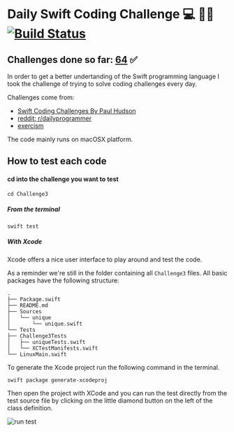 # Daily Swift Coding Challenge  💻 💪🏽 [![Build Status](https://travis-ci.com/cham-s/Daily-Swift-Coding-Challenge.svg?branch=master)](https://travis-ci.com/cham-s/Daily-Swift-Coding-Challenge) 

## Challenges done so far: [64](https://github.com/cham-s/Daily-Swift-Coding-Challenge/tree/master/challenges) ✅

In order to get a better undertanding of the Swift programming language I took
the challenge of trying to solve coding challenges every day.

Challenges come from:

* [Swift Coding Challenges By Paul Hudson](https://www.hackingwithswift.com)
* [reddit: r/dailyprogrammer](https://www.reddit.com/r/dailyprogrammer/)
* [exercism](https://exercism.io)

The code mainly runs on macOSX platform.


## How to test each code

#### cd into the challenge you want to test

``` cd Challenge3 ```

##### From the terminal

``` swift test ```

##### With Xcode
Xcode offers a nice user interface to play around and test the code.

As a reminder we're still in the folder containing all ```Challenge3``` files.
All basic packages have the following structure:

``` shell
.
├── Package.swift
├── README.md
├── Sources
│   └── unique
│       └── unique.swift
└── Tests
├── Challenge3Tests
│   ├── uniqueTests.swift
│   └── XCTestManifests.swift
└── LinuxMain.swift
```
To generate the Xcode project run the following command in the terminal.

```shell
swift package generate-xcodeproj
```

Then open the project with XCode and you can run the test directly from the test source file
by clicking on the little diamond button on the left of the class definition.

![run test](https://i.imgur.com/XHaazAG.png)
